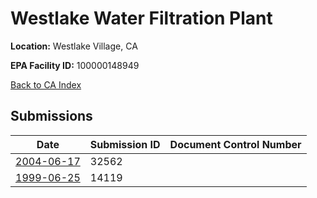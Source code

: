 # Westlake Water Filtration Plant

**Location:** Westlake Village, CA

**EPA Facility ID:** 100000148949

[Back to CA Index](../../index.md)

## Submissions

| Date | Submission ID | Document Control Number |
|------|--------------|-------------------------|
| [2004-06-17](submissions/32562.md) | 32562 |  |
| [1999-06-25](submissions/14119.md) | 14119 |  |
